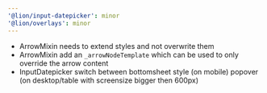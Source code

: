 ```yaml
---
'@lion/input-datepicker': minor
'@lion/overlays': minor
---
```


- ArrowMixin needs to extend styles and not overwrite them
- ArrowMixin add an `_arrowNodeTemplate` which can be used to only override the arrow content
- InputDatepicker switch between bottomsheet style (on mobile) popover (on desktop/table with screensize bigger then 600px)
